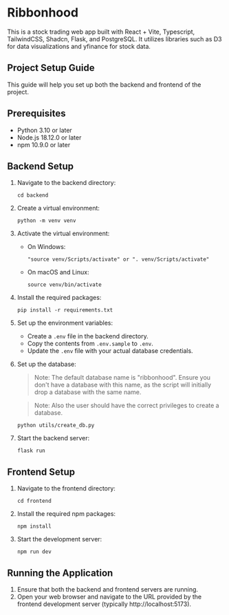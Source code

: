 # Ribbonhood

This is a stock trading web app built with React + Vite, Typescript, TailwindCSS, Shadcn, Flask, and PostgreSQL.
It utilizes libraries such as D3 for data visualizations and yfinance for stock data.

## Project Setup Guide

This guide will help you set up both the backend and frontend of the project.

## Prerequisites

- Python 3.10 or later
- Node.js 18.12.0 or later
- npm 10.9.0 or later

## Backend Setup

1. Navigate to the backend directory:

   ```
   cd backend
   ```

2. Create a virtual environment:

   ```
   python -m venv venv
   ```

3. Activate the virtual environment:

   - On Windows:
     ```
     "source venv/Scripts/activate" or ". venv/Scripts/activate"
     ```
   - On macOS and Linux:
     ```
     source venv/bin/activate
     ```

4. Install the required packages:

   ```
   pip install -r requirements.txt
   ```

5. Set up the environment variables:

   - Create a `.env` file in the backend directory.
   - Copy the contents from `.env.sample` to `.env`.
   - Update the `.env` file with your actual database credentials.

6. Set up the database:

   > Note: The default database name is "ribbonhood". Ensure you don't have a database with this name, as the script will initially drop a database with the same name.

   > Note: Also the user should have the correct privileges to create a database.

   ```
   python utils/create_db.py
   ```

7. Start the backend server:
   ```
   flask run
   ```

## Frontend Setup

1. Navigate to the frontend directory:

   ```
   cd frontend
   ```

2. Install the required npm packages:

   ```
   npm install
   ```

3. Start the development server:
   ```
   npm run dev
   ```

## Running the Application

1. Ensure that both the backend and frontend servers are running.
2. Open your web browser and navigate to the URL provided by the frontend development server (typically http://localhost:5173).
